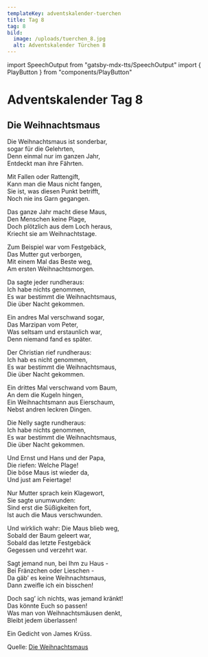 ```yaml
---
templateKey: adventskalender-tuerchen
title: Tag 8
tag: 8
bild:
  image: /uploads/tuerchen_8.jpg
  alt: Adventskalender Türchen 8
---
```


import SpeechOutput from "gatsby-mdx-tts/SpeechOutput"
import { PlayButton } from "components/PlayButton"

<SpeechOutput id="adventskalender-tag-8" customPlayButton={PlayButton}>

# Adventskalender Tag 8

## Die Weihnachtsmaus

Die Weihnachtsmaus ist sonderbar,  
sogar für die Gelehrten,  
Denn einmal nur im ganzen Jahr,  
Entdeckt man ihre Fährten.  

Mit Fallen oder Rattengift,  
Kann man die Maus nicht fangen,  
Sie ist, was diesen Punkt betrifft,  
Noch nie ins Garn gegangen.  

Das ganze Jahr macht diese Maus,  
Den Menschen keine Plage,  
Doch plötzlich aus dem Loch heraus,  
Kriecht sie am Weihnachtstage.

Zum Beispiel war vom Festgebäck,  
Das Mutter gut verborgen,  
Mit einem Mal das Beste weg,  
Am ersten Weihnachtsmorgen.

Da sagte jeder rundheraus:  
Ich habe nichts genommen,  
Es war bestimmt die Weihnachtsmaus,  
Die über Nacht gekommen.

Ein andres Mal verschwand sogar,  
Das Marzipan vom Peter,  
Was seltsam und erstaunlich war,  
Denn niemand fand es später.

Der Christian rief rundheraus:  
Ich hab es nicht genommen,  
Es war bestimmt die Weihnachtsmaus,  
Die über Nacht gekommen.

Ein drittes Mal verschwand vom Baum,  
An dem die Kugeln hingen,  
Ein Weihnachtsmann aus Eierschaum,  
Nebst andren leckren Dingen.

Die Nelly sagte rundheraus:  
Ich habe nichts genommen,  
Es war bestimmt die Weihnachtsmaus,  
Die über Nacht gekommen.

Und Ernst und Hans und der Papa,  
Die riefen: Welche Plage!  
Die böse Maus ist wieder da,  
Und just am Feiertage!

Nur Mutter sprach kein Klagewort,  
Sie sagte unumwunden:  
Sind erst die Süßigkeiten fort,  
Ist auch die Maus verschwunden.

Und wirklich wahr: Die Maus blieb weg,  
Sobald der Baum geleert war,  
Sobald das letzte Festgebäck  
Gegessen und verzehrt war.

Sagt jemand nun, bei Ihm zu Haus -  
Bei Fränzchen oder Lieschen -  
Da gäb’ es keine Weihnachtsmaus,  
Dann zweifle ich ein bisschen!

Doch sag’ ich nichts, was jemand kränkt!  
Das könnte Euch so passen!  
Was man von Weihnachtsmäusen denkt,  
Bleibt jedem überlassen!

Ein Gedicht von James Krüss.

Quelle: [Die Weihnachtsmaus](http://www.weihnachtsideen24.de/weihnachtsgedichte/gedicht.6.die-weihnachtsmaus.html)

</SpeechOutput>

